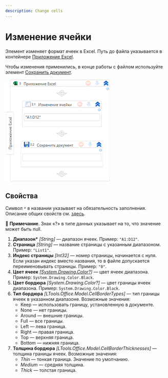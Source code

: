 ```yaml
---
description: Change cells
--- 
```



# Изменение ячейки

Элемент изменяет формат ячеек в Excel. Путь до файла указывается в контейнере [Приложение Excel](https://docs.primo-rpa.ru/primo-rpa/g_elements/el_basic/els_excel/el_excel_app). 

Чтобы изменения применились, в конце работы c файлом используйте элемент [Сохранить документ](https://docs.primo-rpa.ru/primo-rpa/g_elements/el_basic/els_excel/el_excel_save).

![Элемент «Изменение ячейки»](<../../../.gitbook/assets1/windows_items/ExcelWFSetCell.png>)



## Свойства

Символ `*` в названии указывает на обязательность заполнения. Описание общих свойств см. [здесь](https://docs.primo-rpa.ru/primo-rpa/primo-studio/process/elements#svoistva-elementa).

:small_blue_diamond: **Примечание**. Знак «?» в типе данных указывает на то, что значение может быть null.

1. **Диапазон\*** *[String]* — диапазон ячеек. Пример: `"A1:D12"`. 
1. **Страница** *[String]* — название страницы с указанным диапазоном. Пример: `"List1"`.
1. **Индекс страницы** *[Int32]* — номер страницы, начинается с нуля. Если указан индекс вместо названия, то в файле допускается переименовывать страницы. Пример: `"0"`. 
1. **Цвет ячеек** *[[System.Drawing.Color?](https://learn.microsoft.com/ru-ru/dotnet/api/system.drawing.color?view=net-5.0)]* — цвет ячеек диапазона. Пример: `System.Drawing.Color.Black`. 
1. **Цвет бордюра** *[System.Drawing.Color?]* — цвет границы ячеек диапазона. Пример: `System.Drawing.Color.Black`. 
1. **Тип бордюра** *[LTools.Office.Model.CellBorderTypes]* — тип границы ячеек в указанном диапазоне. Возможные значения:
   * Keep — использовать границу, установленную в документе.
   * None — нет границы.
   * Around — внешние границы.
   * Full — все границы.
   * Left — лева граница.
   * Right — правая граница.
   * Top — верхняя граница.
   * Bottom — нижняя граница.
1. **Толщина бордюра** *[LTools.Office.Model.CellBorderThicknesses]* — толщина границы ячеек. Возможные значения:
   * *Thin* — тонкая граница. Значение по умолчанию.
   * *Medium* — средняя толщина.
   * *Thick* — толстая граница.

